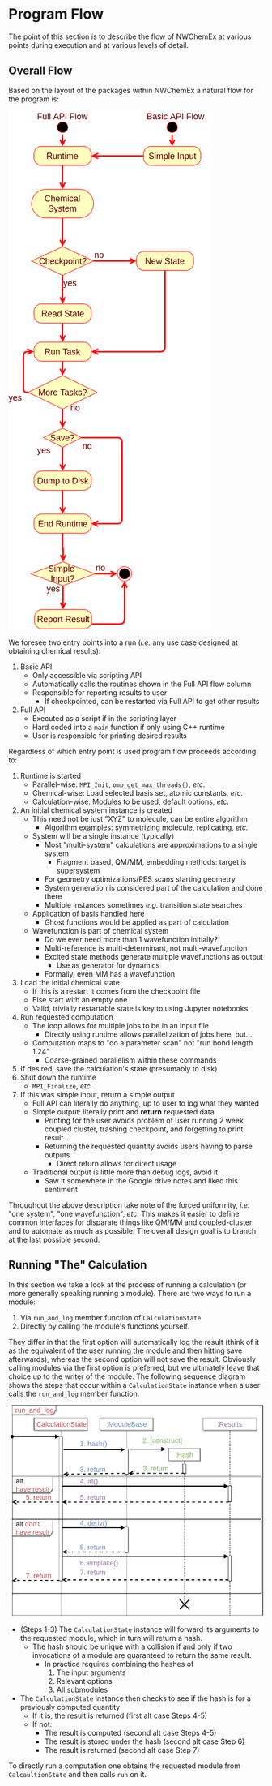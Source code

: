 Program Flow
============

The point of this section is to describe the flow of NWChemEx at various 
points during execution and at various levels of detail.  

Overall Flow
------------

Based on the layout of the packages within NWChemEx a natural flow for the 
program is:

![](uml/program_flow.png)

We foresee two entry points into a run (*i.e.* any use case designed at 
obtaining chemical results):

1. Basic API
   - Only accessible via scripting API
   - Automatically calls the routines shown in the Full API flow column
   - Responsible for reporting results to user
     - If checkpointed, can be restarted via Full API to get other results 
2. Full API
   - Executed as a script if in the scripting layer
   - Hard coded into a `main` function if only using C++ runtime
   - User is responsible for printing desired results
      
Regardless of which entry point is used program flow proceeds according to:
1. Runtime is started
   - Parallel-wise: `MPI_Init`, `omp_get_max_threads()`, *etc.*
   - Chemical-wise: Load selected basis set, atomic constants, *etc.*
   - Calculation-wise: Modules to be used, default options, *etc.*
2. An initial chemical system instance is created
   - This need not be just "XYZ" to molecule, can be entire algorithm
     - Algorithm examples: symmetrizing molecule, replicating, *etc.* 
   - System will be a single instance (typically)
     - Most "multi-system" calculations are approximations to a single system
       - Fragment based, QM/MM, embedding methods: target is supersystem
     - For geometry optimizations/PES scans starting geometry
     - System generation is considered part of the calculation and done there            
     - Multiple instances sometimes *e.g.* transition state searches
   - Application of basis handled here
     - Ghost functions would be applied as part of calculation
   - Wavefunction is part of chemical system
     - Do we ever need more than 1 wavefunction initially?
     - Multi-reference is multi-determinant, not multi-wavefunction
     - Excited state methods generate multiple wavefunctions as output
       - Use as generator for dynamics
     - Formally, even MM has a wavefunction       
3. Load the initial chemical state
   - If this is a restart it comes from the checkpoint file
   - Else start with an empty one
   - Valid, trivially restartable state is key to using Jupyter notebooks
5. Run requested computation
   - The loop allows for multiple jobs to be in an input file
     - Directly using runtime allows parallelization of jobs here, but...
   - Computation maps to "do a parameter scan" not "run bond length 1.24"       
     - Coarse-grained parallelism within these commands
6. If desired, save the calculation's state (presumably to disk)      
7. Shut down the runtime
   - `MPI_Finalize`, *etc.*
8. If this was simple input, return a simple output
   - Full API can literally do anything, up to user to log what they wanted
   - Simple output: literally print and **return** requested data
     - Printing for the user avoids problem of user running 2 week coupled 
       cluster, trashing checkpoint, and forgetting to print result...
     - Returning the requested quantity avoids users having to parse outputs 
       - Direct return allows for direct usage
   - Traditional output is little more than debug logs, avoid it
     - Saw it somewhere in the Google drive notes and liked this sentiment   
                              
    
Throughout the above description take note of the forced uniformity, *i.e.* 
"one system", "one wavefunction", *etc.* This makes it easier to define common 
interfaces for disparate things like QM/MM and coupled-cluster and to 
automate as much as possible.  The overall design goal is to branch at the last
possible second.

Running "The" Calculation
-------------------------

In this section we take a look at the process of running a calculation (or 
more generally speaking running a module).  There are two ways to run a module:

1. Via `run_and_log` member function of `CalculationState`
2. Directly by calling the module's functions yourself.

They differ in that the first option will automatically log the result (think
of it as the equivalent of the user running the module and then hitting save 
afterwards), whereas the second option will not save the result.  Obviously 
calling modules via the first option is preferred, but we ultimately leave that
choice up to the writer of the module.  The following sequence diagram shows the
steps that occur within a `CalculationState` instance when a user calls the
`run_and_log` member function.

![](uml/CalculationState.png)

- (Steps 1-3) The `CalculationState` instance will forward its arguments to the 
  requested module, which in turn will return a hash.
  - The hash should be unique with a collision if and only if two invocations of
    a module are guaranteed to return the same result.
    - In practice requires combining the hashes of
      1. The input arguments 
      2. Relevant options
      3. All submodules
- The `CalculationState` instance then checks to see if the hash is for a
  previously computed quantity
  - If it is, the result is returned (first alt case Steps 4-5)
  - If not:
    - The result is computed (second alt case Steps 4-5)
    - The result is stored under the hash (second alt case Step 6)
    - The result is returned (second alt case Step 7)

To directly run a computation one obtains the requested module from 
`CalcaultionState` and then calls `run` on it.

